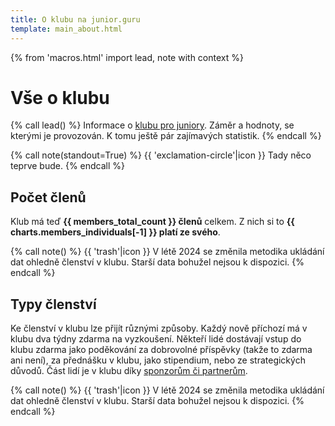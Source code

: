 ```yaml
---
title: O klubu na junior.guru
template: main_about.html
---
```


{% from 'macros.html' import lead, note with context %}

# Vše o klubu

{% call lead() %}
Informace o [klubu pro juniory](../club.md). Záměr a hodnoty, se kterými je provozován. K tomu ještě pár zajímavých statistik.
{% endcall %}

{% call note(standout=True) %}
  {{ 'exclamation-circle'|icon }} Tady něco teprve bude.
{% endcall %}

## Počet členů

Klub má teď **{{ members_total_count }} členů** celkem. Z nich si to **{{ charts.members_individuals[-1] }} platí ze svého**.

{% call note() %}
  {{ 'trash'|icon }} V létě 2024 se změnila metodika ukládání dat ohledně členství v klubu. Starší data bohužel nejsou k dispozici.
{% endcall %}

<div class="chart-scroll"><div class="chart-container"><canvas
    class="chart" width="400" height="300"
    data-chart-type="line"
    data-chart="{{ {
        'labels': charts.members_labels,
        'datasets': [
            {
                'label': 'všechna členství',
                'data': charts.members,
                'borderColor': '#1755d1',
                'borderWidth': 2,
            },
            {
                'label': 'všechna individuální členství',
                'data': charts.members_individuals,
                'borderColor': '#1755d1',
                'borderWidth': 1,
            },
        ],
    }|tojson|forceescape }}"
    data-chart-options="{{ {
        'interaction': {'mode': 'index'},
        'scales': {'y': {'beginAtZero': true}},
        'plugins': {'annotation': charts.members_annotations},
    }|tojson|forceescape }}"></canvas></div></div>

## Typy členství

Ke členství v klubu lze přijít různými způsoby. Každý nově příchozí má v klubu dva týdny zdarma na vyzkoušení. Někteří lidé dostávají vstup do klubu zdarma jako poděkování za dobrovolné příspěvky (takže to zdarma ani není), za přednášku v klubu, jako stipendium, nebo ze strategických důvodů. Část lidí je v klubu díky [sponzorům či partnerům](./sponsors-partners.md).

{% call note() %}
  {{ 'trash'|icon }} V létě 2024 se změnila metodika ukládání dat ohledně členství v klubu. Starší data bohužel nejsou k dispozici.
{% endcall %}

<div class="chart-scroll"><div class="chart-container"><canvas
    class="chart" width="400" height="300"
    data-chart-type="bar"
    data-chart="{{ {
        'labels': charts.subscription_types_breakdown_labels,
        'datasets': [
            {
                'label': 'neplatí členství',
                'data': charts.subscription_types_breakdown.pop('free'),
                'backgroundColor': '#ddd',
            },
            {
                'label': 'dva týdny zdarma',
                'data': charts.subscription_types_breakdown.pop('trial'),
                'backgroundColor': '#a9a9a9',
            },
            {
                'label': 'mají stipendium',
                'data': charts.subscription_types_breakdown.pop('finaid'),
                'backgroundColor': '#02cabb',
            },
            {
                'label': 'členství zajistil partner',
                'data': charts.subscription_types_breakdown.pop('partner'),
                'backgroundColor': '#00b7eb',
            },
            {
                'label': 'členství platí firma',
                'data': charts.subscription_types_breakdown.pop('sponsor'),
                'backgroundColor': '#083284',
            },
            {
                'label': 'členství si platí sami, ročně',
                'data': charts.subscription_types_breakdown.pop('yearly'),
                'backgroundColor': '#638cdd',
            },
            {
                'label': 'členství si platí sami, měsíčně',
                'data': charts.subscription_types_breakdown.pop('monthly'),
                'backgroundColor': '#1755d1',
            },
        ],
    }|tojson|forceescape }}"
    {{ charts.subscription_types_breakdown.keys()|list|assert_empty }}
    data-chart-options="{{ {
        'interaction': {'mode': 'index'},
        'scales': {'x': {'stacked': True}, 'y': {'stacked': True}},
        'plugins': {'annotation': charts.subscription_types_breakdown_annotations},
    }|tojson|forceescape }}"></canvas></div></div>

